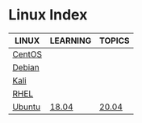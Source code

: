 # Linux Index

|LINUX|LEARNING|TOPICS|
|---|---|---|
|[CentOS](linux-centos)|||
|[Debian](linux-debian)|||
|[Kali](linux-kali)|||
|[RHEL](linux-rhel)|||
|[Ubuntu](linux-ubuntu)|[18.04](linux-ubuntu#1804)|[20.04](linux-ubuntu#2004)|
